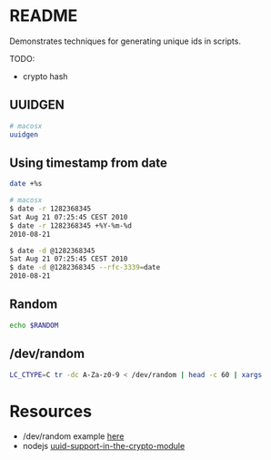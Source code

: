 # README
Demonstrates techniques for generating unique ids in scripts.   

TODO:
* crypto hash

## UUIDGEN
```sh
# macosx
uuidgen
```
## Using timestamp from date
```sh
date +%s

# macosx
$ date -r 1282368345
Sat Aug 21 07:25:45 CEST 2010
$ date -r 1282368345 +%Y-%m-%d
2010-08-21

$ date -d @1282368345
Sat Aug 21 07:25:45 CEST 2010
$ date -d @1282368345 --rfc-3339=date
2010-08-21
```

## Random

```sh
echo $RANDOM
```

## /dev/random
```sh
LC_CTYPE=C tr -dc A-Za-z0-9 < /dev/random | head -c 60 | xargs
```

# Resources
* /dev/random example [here](https://gist.github.com/5c0tt/b9f452a9076daca4fa35)  
* nodejs [uuid-support-in-the-crypto-module](https://nodejs.org/en/blog/release/v14.17.0/#uuid-support-in-the-crypto-module)  

